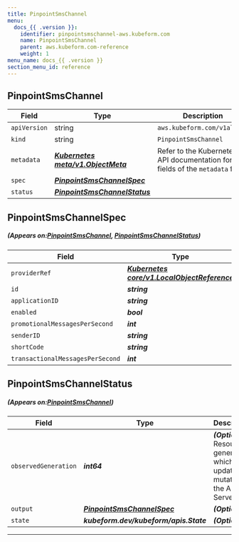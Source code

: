 ```yaml
---
title: PinpointSmsChannel
menu:
  docs_{{ .version }}:
    identifier: pinpointsmschannel-aws.kubeform.com
    name: PinpointSmsChannel
    parent: aws.kubeform.com-reference
    weight: 1
menu_name: docs_{{ .version }}
section_menu_id: reference
---
```


## PinpointSmsChannel
| Field | Type | Description |
| ------ | ----- | ----------- |
| `apiVersion` | string | `aws.kubeform.com/v1alpha1` |
|    `kind` | string | `PinpointSmsChannel` |
| `metadata` | ***[Kubernetes meta/v1.ObjectMeta](https://kubernetes.io/docs/reference/generated/kubernetes-api/v1.13/#objectmeta-v1-meta)***|Refer to the Kubernetes API documentation for the fields of the `metadata` field.|
| `spec` | ***[PinpointSmsChannelSpec](#PinpointSmsChannelSpec)***||
| `status` | ***[PinpointSmsChannelStatus](#PinpointSmsChannelStatus)***||
## PinpointSmsChannelSpec
##### (Appears on:[PinpointSmsChannel](#PinpointSmsChannel), [PinpointSmsChannelStatus](#PinpointSmsChannelStatus))
| Field | Type | Description |
| ------ | ----- | ----------- |
| `providerRef` | ***[Kubernetes core/v1.LocalObjectReference](https://kubernetes.io/docs/reference/generated/kubernetes-api/v1.13/#localobjectreference-v1-core)***||
| `id` | ***string***||
| `applicationID` | ***string***||
| `enabled` | ***bool***| ***(Optional)*** |
| `promotionalMessagesPerSecond` | ***int***| ***(Optional)*** |
| `senderID` | ***string***| ***(Optional)*** |
| `shortCode` | ***string***| ***(Optional)*** |
| `transactionalMessagesPerSecond` | ***int***| ***(Optional)*** |
## PinpointSmsChannelStatus
##### (Appears on:[PinpointSmsChannel](#PinpointSmsChannel))
| Field | Type | Description |
| ------ | ----- | ----------- |
| `observedGeneration` | ***int64***| ***(Optional)*** Resource generation, which is updated on mutation by the API Server.|
| `output` | ***[PinpointSmsChannelSpec](#PinpointSmsChannelSpec)***| ***(Optional)*** |
| `state` | ***kubeform.dev/kubeform/apis.State***| ***(Optional)*** |
---
